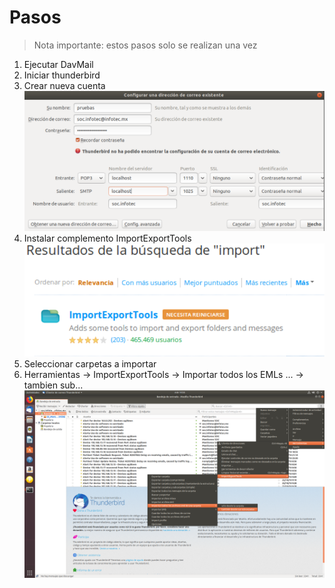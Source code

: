 # Pasos
> Nota importante: estos pasos solo se realizan una vez

1. Ejecutar DavMail
1. Iniciar thunderbird
1. Crear nueva cuenta
![Conf dav](/Images/thunderConf.png)
1. Instalar complemento ImportExportTools
![import](/Images/import.png)
1. Seleccionar carpetas a importar
  1. Herramientas -> ImportExportTools -> Importar todos los EMLs ... -> tambien sub...  
![import](/Images/thunderImport.png)

